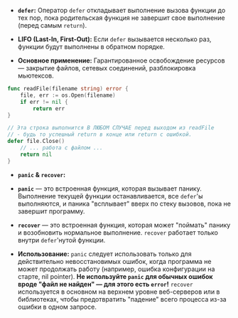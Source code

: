 * **`defer`:** Оператор `defer` откладывает выполнение вызова функции до тех пор, пока родительская функция не завершит свое выполнение (перед самым `return`).

* **LIFO (Last-In, First-Out):** Если `defer` вызывается несколько раз, функции будут выполнены в обратном порядке.

* **Основное применение:** Гарантированное освобождение ресурсов — закрытие файлов, сетевых соединений, разблокировка мьютексов.
```go
func readFile(filename string) error {
	file, err := os.Open(filename)
	if err != nil {
		return err
}

// Эта строка выполнится В ЛЮБОМ СЛУЧАЕ перед выходом из readFile
// - будь то успешный return в конце или return с ошибкой.
defer file.Close()
	// ... работа с файлом ...
	return nil
}
```

* **`panic` & `recover`:**

* **`panic`** — это встроенная функция, которая вызывает панику. Выполнение текущей функции останавливается, все `defer`'ы выполняются, и паника "всплывает" вверх по стеку вызовов, пока не завершит программу.

* **`recover`** — это встроенная функция, которая может "поймать" панику и возобновить нормальное выполнение. `recover` работает только внутри `defer`'нутой функции.

* **Использование:** `panic` следует использовать только для действительно невосстановимых ошибок, когда программа не может продолжать работу (например, ошибка конфигурации на старте, nil pointer). **Не используйте `panic` для обычных ошибок вроде "файл не найден" — для этого есть `error`!** `recover` используется в основном на верхнем уровне веб-серверов или в библиотеках, чтобы предотвратить "падение" всего процесса из-за ошибки в одном запросе.